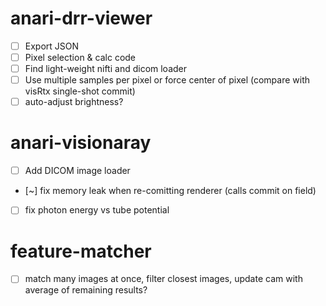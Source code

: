 # anari-drr-viewer
- [ ] Export JSON
- [ ] Pixel selection & calc code
- [ ] Find light-weight nifti and dicom loader
- [ ] Use multiple samples per pixel or force center of pixel (compare with visRtx single-shot commit)
- [ ] auto-adjust brightness?

# anari-visionaray
- [ ] Add DICOM image loader
- [~] fix memory leak when re-comitting renderer (calls commit on field)
- [ ] fix photon energy vs tube potential

# feature-matcher
- [ ] match many images at once, filter closest images, update cam with average of remaining results?

